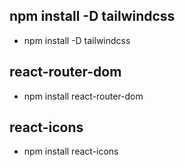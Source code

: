 ## npm install -D tailwindcss

- npm install -D tailwindcss

## react-router-dom

- npm install react-router-dom

## react-icons

- npm install react-icons
